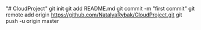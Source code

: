 "# CloudProject"  git init git add README.md git commit -m "first commit" git remote add origin https://github.com/NatalyaRybak/CloudProject.git git push -u origin master
